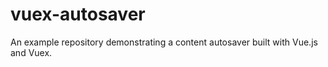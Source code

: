 # vuex-autosaver
An example repository demonstrating a content autosaver built with Vue.js and Vuex.
